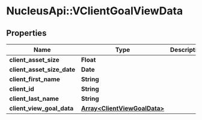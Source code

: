 # NucleusApi::VClientGoalViewData

## Properties
Name | Type | Description | Notes
------------ | ------------- | ------------- | -------------
**client_asset_size** | **Float** |  | [optional] 
**client_asset_size_date** | **Date** |  | [optional] 
**client_first_name** | **String** |  | [optional] 
**client_id** | **String** |  | [optional] 
**client_last_name** | **String** |  | [optional] 
**client_view_goal_data** | [**Array&lt;ClientViewGoalData&gt;**](ClientViewGoalData.md) |  | [optional] 


